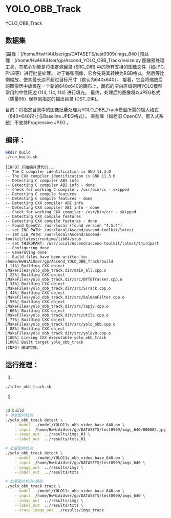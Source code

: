 # YOLO_OBB_Track
YOLO_OBB_Track

## 数据集
[路径：]/home/HwHiAiUser/gp/DATASETS/test0909/imgs_640
[预处理：]/home/HwHiAiUser/gp/Ascend_YOLO_OBB_Track/resize.py
图像预处理工具，其核心功能是将指定源目录 (SRC_DIR) 中的所有支持的图像文件（如JPG, PNG等）进行批量处理。
对于每张图像，它会先将其转换为RGB格式，然后等比例缩放，使其最长边不超过目标尺寸（默认为640x640）。
接着，它会将缩放后的图像居中放置在一个新的640x640的画布上，画布的空白区域则用YOLO模型常用的中性灰边 (114, 114, 114) 进行填充。
最终，处理后的图像将以JPEG格式（质量95）保存到指定的输出目录 (DST_DIR)。

目的：将指定目录中的图像批量处理为YOLO_OBB_Track模型所需的输入格式（640*640尺寸与Baseline JPEG格式）。
某些库（如老旧 OpenCV、嵌入式系统）不支持Progressive JPEG 。

## 编译：
```bash
mkdir build
./run_build.sh
```
```shell
[INFO] 开始编译源代码...
-- The C compiler identification is GNU 11.3.0
-- The CXX compiler identification is GNU 11.3.0
-- Detecting C compiler ABI info
-- Detecting C compiler ABI info - done
-- Check for working C compiler: /usr/bin/cc - skipped
-- Detecting C compile features
-- Detecting C compile features - done
-- Detecting CXX compiler ABI info
-- Detecting CXX compiler ABI info - done
-- Check for working CXX compiler: /usr/bin/c++ - skipped
-- Detecting CXX compile features
-- Detecting CXX compile features - done
-- Found OpenCV: /usr/local (found version "4.5.4") 
-- set INC_PATH: /usr/local/Ascend/ascend-toolkit/latest
-- set LIB_PATH: /usr/local/Ascend/ascend-toolkit/latest/runtime/lib64/stub
-- set THIRDPART: /usr/local/Ascend/ascend-toolkit/latest/thirdpart
-- Configuring done
-- Generating done
-- Build files have been written to: /home/HwHiAiUser/gp/Ascend_YOLO_OBB_Track/build
[ 11%] Building CXX object CMakeFiles/yolo_obb_track.dir/main_all.cpp.o
[ 22%] Building CXX object CMakeFiles/yolo_obb_track.dir/src/BYTETracker.cpp.o
[ 33%] Building CXX object CMakeFiles/yolo_obb_track.dir/src/STrack.cpp.o
[ 44%] Building CXX object CMakeFiles/yolo_obb_track.dir/src/kalmanFilter.cpp.o
[ 55%] Building CXX object CMakeFiles/yolo_obb_track.dir/src/lapjv.cpp.o
[ 66%] Building CXX object CMakeFiles/yolo_obb_track.dir/src/utils.cpp.o
[ 77%] Building CXX object CMakeFiles/yolo_obb_track.dir/src/yolo_obb.cpp.o
[ 88%] Building CXX object CMakeFiles/yolo_obb_track.dir/src/yolov8.cpp.o
[100%] Linking CXX executable yolo_obb_track
[100%] Built target yolo_obb_track
[INFO] 编译完成.
```


## 运行推理：

1. 
```bash
./infer_obb_track.sh 
```

2. 
```bash

cd build
# 单张图片检测
./yolo_obb_track detect \
    --model ../model/YOLO11s_obb_video_base_640.om \
    --input  /home/HwHiAiUser/gp/DATASETS/test0909/imgs_640/000002.jpg \
    --image_out  ../results/imgs_01 \
    --label_out  ../results/txts_01

# 批量图片检测
./yolo_obb_track detect \
    --model ../model/YOLO11s_obb_video_base_640.om \
    --input  /home/HwHiAiUser/gp/DATASETS/test0909/imgs_640 \
    --image_out  ../results/imgs \
    --label_out  ../results/txts

# 批量图片检测+跟踪
./yolo_obb_track track \
    --model ../model/YOLO11s_obb_video_base_640.om \
    --input  /home/HwHiAiUser/gp/DATASETS/test0909/imgs_640 \
    --image_out  ../results/imgs \
    --label_out  ../results/txts \
    --track_image_out ../results/imgs_track 

```
